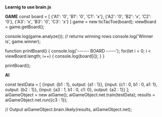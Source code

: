 **Learnig to use brain.js**

**GAME**
const board = [
    {'A1': '0', 'B1': '0', 'C1': 'x'},
    {'A2': '0', 'B2': 'x', 'C2': '0'},
    {'A3': 'x', 'B3': '0', 'C3': 'x'}
]
game = new ticTacToe(board);
viewBoard = game.getBoard();

console.log(game.analyze()); // returns winning rows
console.log('Winner is', game.winner);

function printBoard()
{
    console.log('------ BOARD -----');
    for(let i = 0; i < viewBoard.length; i++) {
        console.log(board[i]);
    }
}

printBoard();

**AI**

const testData = [
    {input: {b1 : 1}, output: {a1 : 1}},
    {input: {c1 : 0, b1 : 0, a1: 1}, output: {b2 : 1}},
    {input: {a3 : 1, b1 : 0, c1: 0}, output: {a2 : 1}}
];
aiGameObject = new aiGame();
aiGameObject.net.train(testData);
results = aiGameObject.net.run({c3 : 1});

// Output
aiGameObject.brain.likely(results, aiGameObject.net);